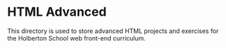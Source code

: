 # HTML Advanced

This directory is used to store advanced HTML projects and exercises for the Holberton School web front-end curriculum.